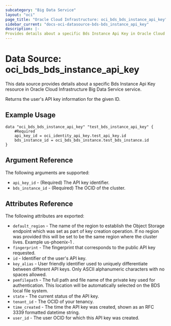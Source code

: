 ```yaml
---
subcategory: "Big Data Service"
layout: "oci"
page_title: "Oracle Cloud Infrastructure: oci_bds_bds_instance_api_key"
sidebar_current: "docs-oci-datasource-bds-bds_instance_api_key"
description: |-
Provides details about a specific Bds Instance Api Key in Oracle Cloud Infrastructure Big Data Service service
---
```


# Data Source: oci_bds_bds_instance_api_key
This data source provides details about a specific Bds Instance Api Key resource in Oracle Cloud Infrastructure Big Data Service service.

Returns the user's API key information for the given ID.

## Example Usage

```hcl
data "oci_bds_bds_instance_api_key" "test_bds_instance_api_key" {
	#Required
	api_key_id = oci_identity_api_key.test_api_key.id
	bds_instance_id = oci_bds_bds_instance.test_bds_instance.id
}
```

## Argument Reference

The following arguments are supported:

* `api_key_id` - (Required) The API key identifier.
* `bds_instance_id` - (Required) The OCID of the cluster.


## Attributes Reference

The following attributes are exported:

* `default_region` - The name of the region to establish the Object Storage endpoint which was set as part of key creation operation. If no region was provided this will be set to be the same region where the cluster lives. Example us-phoenix-1 .
* `fingerprint` - The fingerprint that corresponds to the public API key requested.
* `id` - Identifier of the user's API key.
* `key_alias` - User friendly identifier used to uniquely differentiate between different API keys. Only ASCII alphanumeric characters with no spaces allowed.
* `pemfilepath` - The full path and file name of the private key used for authentication. This location will be automatically selected on the BDS local file system.
* `state` - The current status of the API key.
* `tenant_id` - The OCID of your tenancy.
* `time_created` - The time the API key was created, shown as an RFC 3339 formatted datetime string.
* `user_id` - The user OCID for which this API key was created.
